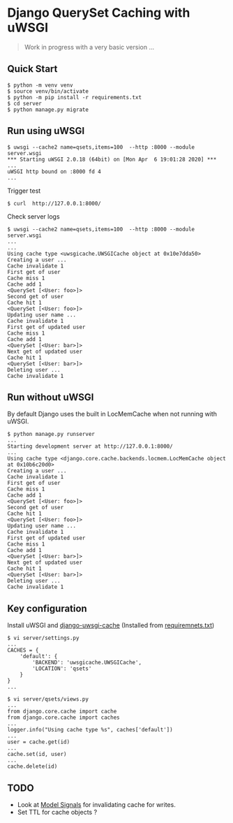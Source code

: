 # Django QuerySet Caching with uWSGI

> Work in progress with a very basic version ...

## Quick Start

```shell script
$ python -m venv venv
$ source venv/bin/activate
$ python -m pip install -r requirements.txt
$ cd server
$ python manage.py migrate
```

## Run using uWSGI 

```shell script
$ uwsgi --cache2 name=qsets,items=100  --http :8000 --module server.wsgi
*** Starting uWSGI 2.0.18 (64bit) on [Mon Apr  6 19:01:28 2020] ***
...
uWSGI http bound on :8000 fd 4
...
```

Trigger test

```shell script
$ curl  http://127.0.0.1:8000/
```

Check server logs

```shell script
$ uwsgi --cache2 name=qsets,items=100  --http :8000 --module server.wsgi
...
...
Using cache type <uwsgicache.UWSGICache object at 0x10e7dda50>
Creating a user ...
Cache invalidate 1
First get of user
Cache miss 1
Cache add 1
<QuerySet [<User: foo>]>
Second get of user
Cache hit 1
<QuerySet [<User: foo>]>
Updating user name ...
Cache invalidate 1
First get of updated user
Cache miss 1
Cache add 1
<QuerySet [<User: bar>]>
Next get of updated user
Cache hit 1
<QuerySet [<User: bar>]>
Deleting user ...
Cache invalidate 1
```

## Run without uWSGI

By default Django uses the built in LocMemCache when not running with uWSGI.

```shell script
$ python manage.py runserver
...
Starting development server at http://127.0.0.1:8000/
...
Using cache type <django.core.cache.backends.locmem.LocMemCache object at 0x10b6c20d0>
Creating a user ...
Cache invalidate 1
First get of user
Cache miss 1
Cache add 1
<QuerySet [<User: foo>]>
Second get of user
Cache hit 1
<QuerySet [<User: foo>]>
Updating user name ...
Cache invalidate 1
First get of updated user
Cache miss 1
Cache add 1
<QuerySet [<User: bar>]>
Next get of updated user
Cache hit 1
<QuerySet [<User: bar>]>
Deleting user ...
Cache invalidate 1
```

## Key configuration

Install uWSGI and [django-uwsgi-cache](https://pypi.org/project/django-uwsgi-cache/)
(Installed from [requiremnets.txt](requirements.txt))

```shell script
$ vi server/settings.py 
...
CACHES = { 
    'default': {
        'BACKEND': 'uwsgicache.UWSGICache',
        'LOCATION': 'qsets'
    }   
}  
...
```

```shell script
$ vi server/qsets/views.py 
...
from django.core.cache import cache
from django.core.cache import caches
...
logger.info("Using cache type %s", caches['default'])
...
user = cache.get(id)
...
cache.set(id, user)
...
cache.delete(id) 
```

## TODO

- Look at [Model Signals](https://docs.djangoproject.com/en/3.0/ref/signals/) for invalidating cache for writes.
- Set TTL for cache objects ?
